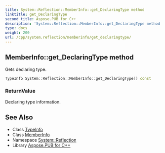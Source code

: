 ```yaml
---
title: System::Reflection::MemberInfo::get_DeclaringType method
linktitle: get_DeclaringType
second_title: Aspose.PUB for C++
description: 'System::Reflection::MemberInfo::get_DeclaringType method. Gets declaring type in C++.'
type: docs
weight: 200
url: /cpp/system.reflection/memberinfo/get_declaringtype/
---
```

## MemberInfo::get_DeclaringType method


Gets declaring type.

```cpp
TypeInfo System::Reflection::MemberInfo::get_DeclaringType() const
```


### ReturnValue

Declaring type information.

## See Also

* Class [TypeInfo](../../../system/typeinfo/)
* Class [MemberInfo](../)
* Namespace [System::Reflection](../../)
* Library [Aspose.PUB for C++](../../../)
